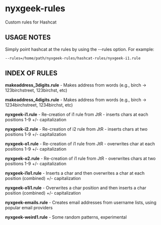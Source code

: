 # nyxgeek-rules
Custom rules for Hashcat

USAGE NOTES
------------------------------------
Simply point hashcat at the rules by using the --rules option. For example:

    --rules=/home/path/nyxgeek-rules/hashcat-rules/nyxgeek-i1.rule




INDEX OF RULES
-------------------------------------
**makeaddress_3digits.rule** - Makes address from words (e.g., birch -> 123birchstreet, 123birchst, etc)

**makeaddress_4digits.rule** - Makes address from words (e.g., birch -> 1234birchstreet, 1234birchst, etc)

**nyxgeek-i1.rule** - Re-creation of i1 rule from JtR - inserts chars at each positions 1-9 +/- capitalization

**nyxgeek-i2.rule** - Re-creation of i2 rule from JtR - inserts chars at two positions 1-9 +/- capitalization

**nyxgeek-o1.rule** - Re-creation of i1 rule from JtR - overwrites char at each positions 1-9 +/- capitalization

**nyxgeek-o2.rule** - Re-creation of i1 rule from JtR - overwrites chars at two positions 1-9 +/- capitalization

**nyxgeek-i1o1.rule** - Inserts a char and then overwrites a char at each position (combined) +/- capitalization

**nyxgeek-o1i1.rule** - Overwrites a char position and then inserts a char position (combined) +/- capitalization

**nyxgeek-emails.rule** - Creates email addresses from username lists, using popular email providers

**nyxgeek-weird1.rule** - Some random patterns, experimental


